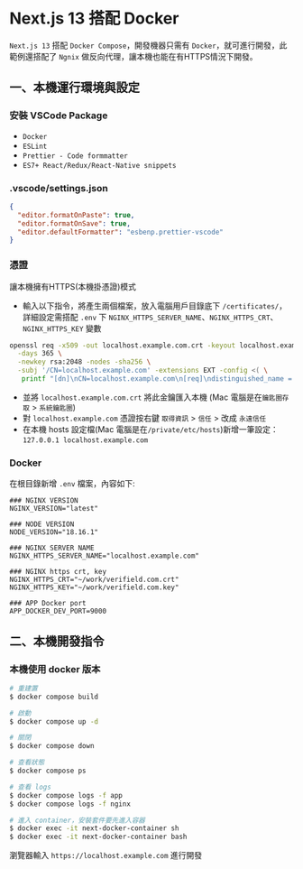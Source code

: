 # Next.js 13 搭配 Docker

`Next.js 13` 搭配 `Docker Compose`，開發機器只需有 `Docker`，就可進行開發，此範例還搭配了 `Ngnix` 做反向代理，讓本機也能在有HTTPS情況下開發。

## 一、本機運行環境與設定

### 安裝 VSCode Package

- `Docker`
- `ESLint`
- `Prettier - Code formmatter`
- `ES7+ React/Redux/React-Native snippets`

### .vscode/settings.json

```json
{
  "editor.formatOnPaste": true,
  "editor.formatOnSave": true,
  "editor.defaultFormatter": "esbenp.prettier-vscode"
}
```

### 憑證

讓本機擁有HTTPS(本機掛憑證)模式

- 輸入以下指令，將產生兩個檔案，放入電腦用戶目錄底下 `/certificates/`，詳細設定需搭配 `.env` 下 `NGINX_HTTPS_SERVER_NAME`、`NGINX_HTTPS_CRT`、`NGINX_HTTPS_KEY` 變數

```bash
openssl req -x509 -out localhost.example.com.crt -keyout localhost.example.com.key \
  -days 365 \
  -newkey rsa:2048 -nodes -sha256 \
  -subj '/CN=localhost.example.com' -extensions EXT -config <( \
   printf "[dn]\nCN=localhost.example.com\n[req]\ndistinguished_name = dn\n[EXT]\nsubjectAltName=DNS:localhost.example.com\nkeyUsage=digitalSignature\nextendedKeyUsage=serverAuth")
```

- 並將 `localhost.example.com.crt` 將此金鑰匯入本機 (Mac 電腦是在`鑰匙圈存取` > `系統鑰匙圈`)
- 對 `localhost.example.com` 憑證按右鍵 `取得資訊` > `信任` > 改成 `永遠信任`
- 在本機 hosts 設定檔(Mac 電腦是在`/private/etc/hosts`)新增一筆設定： `127.0.0.1 localhost.example.com`

### Docker

在根目錄新增 `.env` 檔案，內容如下:

```log
### NGINX VERSION
NGINX_VERSION="latest"

### NODE VERSION
NODE_VERSION="18.16.1"

### NGINX SERVER NAME
NGINX_HTTPS_SERVER_NAME="localhost.example.com"

### NGINX https crt, key
NGINX_HTTPS_CRT="~/work/verifield.com.crt"
NGINX_HTTPS_KEY="~/work/verifield.com.key"

### APP Docker port
APP_DOCKER_DEV_PORT=9000
```

## 二、本機開發指令

### 本機使用 docker 版本

```bash
# 重建置
$ docker compose build

# 啟動
$ docker compose up -d

# 關閉
$ docker compose down

# 查看狀態
$ docker compose ps

# 查看 logs
$ docker compose logs -f app
$ docker compose logs -f nginx

# 進入 container，安裝套件要先進入容器 
$ docker exec -it next-docker-container sh
$ docker exec -it next-docker-container bash
```

瀏覽器輸入 `https://localhost.example.com` 進行開發
